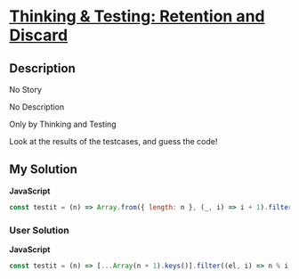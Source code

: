 # [Thinking & Testing: Retention and Discard](https://www.codewars.com/kata/56ee0448588cbb60740013b9)

## Description

No Story

No Description

Only by Thinking and Testing

Look at the results of the testcases, and guess the code!

## My Solution

**JavaScript**

```js
const testit = (n) => Array.from({ length: n }, (_, i) => i + 1).filter((el) => el % 2 && !(n % el));
```

### User Solution

**JavaScript**

```js
const testit = (n) => [...Array(n + 1).keys()].filter((el, i) => n % i === 0 && i % 2);
```
